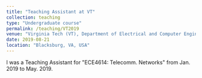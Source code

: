 ```yaml
---
title: "Teaching Assistant at VT"
collection: teaching
type: "Undergraduate course"
permalink: /teaching/VT2019
venue: "Virginia Tech (VT), Department of Electrical and Computer Engineering"
date: 2019-08-21
location: "Blacksburg, VA, USA"
---
```


I was a Teaching Assistant for "ECE4614: Telecomm. Networks" from Jan. 2019 to May. 2019. 
